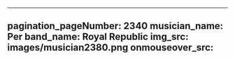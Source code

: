 ------
pagination_pageNumber: 2340
musician_name: Per
band_name: Royal Republic
img_src: images/musician2380.png
onmouseover_src: 
------